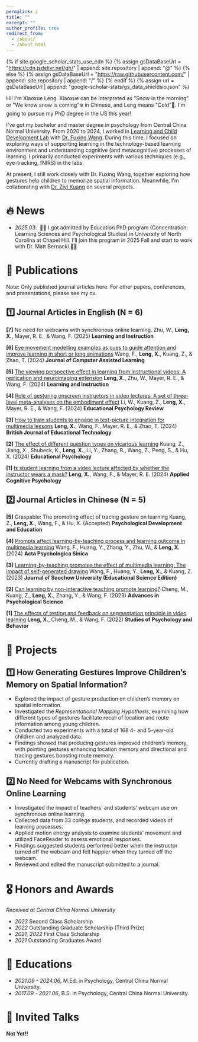 ```yaml
---
permalink: /
title: ""
excerpt: ""
author_profile: true
redirect_from: 
  - /about/
  - /about.html
---
```


{% if site.google_scholar_stats_use_cdn %}
{% assign gsDataBaseUrl = "https://cdn.jsdelivr.net/gh/" | append: site.repository | append: "@" %}
{% else %}
{% assign gsDataBaseUrl = "https://raw.githubusercontent.com/" | append: site.repository | append: "/" %}
{% endif %}
{% assign url = gsDataBaseUrl | append: "google-scholar-stats/gs_data_shieldsio.json" %}

<span class='anchor' id='about-me'></span>

Hi! I'm Xiaoxue Leng. Xiaoxue can be interpreted as "Snow in the morning" or "We know snow is coming"❄️ in Chinese, and Leng means "Cold"🥶. I'm going to pursue my PhD degree in the US this year!

I've got my bachelor and master degree in psychology from Central China Normal University. From 2020 to 2024, I worked in [Learning and Child Development Lab](https://fxwang1.wixsite.com/landcdlab) with [Dr. Fuxing Wang](https://psych.ccnu.edu.cn/info/1132/5162.htm). During this time, I focused on exploring ways of supporting learning in the technology-based learning environment and understanding cognitive (and metacognitive) processes of learning. I primarily conducted experiments with various techniques (e.g., eye-tracking, fNIRS) in the labs.

At present, I still work closely with Dr. Fuxing Wang, together exploring how gestures help children to memorize spatial information. Meanwhile, I'm collaborating with [Dr. Ziyi Kuang](https://www.researchgate.net/profile/Ziyi-Kuang) on several projects.

# 🔥 News
- *2025.03*: &nbsp;🎉🎉 I got admitted by Education PhD program (Concentration: Learning Sciences and Psychological Studies) in University of North Carolina at Chapel Hill. I'll join this program in 2025 Fall and start to work with Dr. Matt Bernacki.🎉🎉

# 📝 Publications 

Note: Only published journal articles here. For other papers, conferences, and presentations, please see my cv.

## 1️⃣ Journal Articles in English (N = 6)

**[7]** No need for webcams with synchronous online learning.
Zhu, W., **Leng, X.**, Mayer, R. E., & Wang, F. (2025) **Learning and Instruction**

**[6]** [Eye movement modelling examples as cues to guide attention and improve learning in short or long animations](https://doi.org/10.1111/jcal.13094)
Wang, F., **Leng, X.**, Kuang, Z., & Zhao, T. (2024) **Journal of Computer Assisted Learning**

**[5]** [The viewing perspective effect in learning from instructional videos: A replication and neuroimaging extension](https://doi.org/10.1016/j.learninstruc.2024.102004)
**Leng, X.**, Zhu, W., Mayer, R. E., & Wang, F. (2024) **Learning and Instruction**

**[4]** [Role of gesturing onscreen instructors in video lectures: A set of three-level meta-analyses on the embodiment effect](https://doi.org/10.1007/s10648-024-09910-0)
Li, W., Kuang, Z., **Leng, X.**, Mayer, R. E., & Wang, F. (2024) **Educational Psychology Review**

**[3]** [How to train students to engage in text-picture integration for multimedia lessons](https://doi.org/10.1111/bjet.13419)
**Leng, X.**, Wang, F., Mayer, R. E., & Zhao, T. (2024) **British Journal of Educational Technology**

**[2]** [The effect of different question types on vicarious learning](https://doi.org/10.1080/01443410.2024.2325589)
Kuang, Z., Jiang, X., Shubeck, K., **Leng, X.**, Li, Y., Zhang, R., Wang, Z., Peng, S., & Hu, X. (2024) **Educational Psychology**

**[1]** [Is student learning from a video lecture affected by whether the instructor wears a mask?](https://doi.org/10.1002/acp.4169)
**Leng, X.**, Wang, F., & Mayer, R. E. (2024) **Applied Cognitive Psychology**

## 2️⃣ Journal Articles in Chinese (N = 5)

**[5]** Graspable: The promoting effect of tracing gesture on learning
Kuang, Z., **Leng, X.**, Wang, F., & Hu, X. (Accepted) **Psychological Development and Education**

**[4]** [Prompts affect learning-by-teaching process and learning outcome in multimedia learning](https://doi.org/10.3724/SP.J.1041.2024.00469)
Wang, F., Huang, Y., Zhang, Y., Zhu, W., & **Leng, X.** (2024) **Acta Psychologica Sinica**

**[3]** [Learning-by-teaching promotes the effect of multimedia learning: The impact of self-generated drawing](https://doi.org/10.19563/j.cnki.sdjk.2023.03.008)
Wang, F., Huang, Y., **Leng, X.**, & Kuang, Z. (2023) **Journal of Soochow University (Educational Science Edition)**

**[2]** [Can learning by non-interactive teaching promote learning?](https://doi.org/10.3724/SP.J.1042.2023.00769)
Cheng, M., Kuang, Z., **Leng, X.**, Zhang, Y., & Wang, F. (2023) **Advances in Psychological Science**

**[1]** [The effects of testing and feedback on segmentation principle in video learning](https://doi.org/10.12139/j.1672-0628.2022.01.008)
**Leng, X.**, Cheng, M., & Wang, F. (2022) **Studies of Psychology and Behavior**

# 📑 Projects 

## 1️⃣ **How Generating Gestures Improve Children’s Memory on Spatial Information?**
- Explored the impact of gesture production on children’s memory on spatial information.
- Investigated the *Representational Mapping Hypothesis*, examining how different types of gestures facilitate recall of location and route information among young children.
- Conducted two experiments with a total of 168 4- and 5-year-old children and analyzed data.
- Findings showed that producing gestures improved children’s memory, with pointing gestures enhancing location memory and directional and tracing gestures boosting route memory.
- Currently drafting a manuscript for publication.

## 2️⃣ **No Need for Webcams with Synchronous Online Learning**
- Investigated the impact of teachers’ and students’ webcam use on synchronous online learning.
- Collected data from 33 college students, and recorded videos of learning processes.
- Applied motion energy analysis to examine students' movement and utilized FaceReader to assess emotional responses.
- Findings suggested students performed better when the instructor turned off the webcam and felt happier when they turned off the webcam.
- Reviewed and edited the manuscript submitted to a journal.

# 🎖 Honors and Awards
*Received at Central China Normal University*
- *2023* Second Class Scholarship
- *2022* Outstanding Graduate Scholarship (Third Prize)
- *2021, 2022* First Class Scholarship
- *2021* Outstanding Graduates Award

# 📖 Educations
- *2021.09 - 2024.06*, M.Ed. in Psychology, Central China Normal University. 
- *2017.09 - 2021.06*, B.S. in Psychology, Central China Normal University. 

# 💬 Invited Talks
**Not Yet!!**
